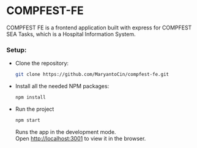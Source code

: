 # COMPFEST-FE

COMPFEST FE is a frontend application built with express for COMPFEST SEA Tasks, which is a Hospital Information System.

### Setup:

- Clone the repository:

  ```bash
  git clone https://github.com/MaryantoCin/compfest-fe.git
  ```

- Install all the needed NPM packages:

  ```bash
  npm install
  ```

- Run the project

  ```bash
  npm start
  ```

  Runs the app in the development mode.\
  Open [http://localhost:3001](http://localhost:3001) to view it in the browser.
